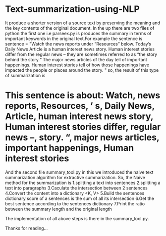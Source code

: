 # Text-summarization-using-NLP
It produce a shorter version of a source text by preserving the meaning and the key contents of the original document.
In the up there are two files of python the first one i.e parseex.py is produces the summary in terms of important keywords in the original text.For example the sentence is 
sentence = "Watch the news reports under “Resources” below. Today’s Daily News Article is a human interest news story. Human interest stories differ from the regular news – they are sometimes referred to as “the story behind the story.“ The major news articles of the day tell of important happenings. Human interest stories tell of how those happenings have impacted the people or places around the story. "
so, the result of this type of summarization is 
# This sentence is about: Watch, news reports, Resources, ’ s, Daily News, Article, human interest news story, Human interest stories differ, regular news –, story. “, major news articles, important happenings, Human interest stories


And the second file summary_tool.py in this we introduced the naive text summarization algorithm for extractive summarization. So, the Naive method for the summarization is
 1.splitting a text into sentences
 2.splitting a text into paragraphs
 3.Caculate the intersection between 2 sentences
 4.Convert the content into a dictionary <K, V>
 5.Build the sentences dictionary score of a sentences is the sum of all its intersection
 6.Get the best sentence according to the sentences dictionary
 7.Print the ratio between the summary length and the original length

The implementation of all above steps is there in the summary_tool.py.



Thanks for reading...
